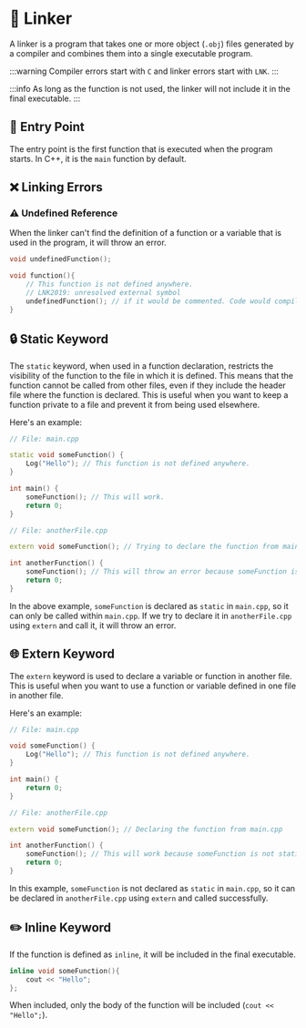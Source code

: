 # 🔗 Linker

A linker is a program that takes one or more object (`.obj`) files generated by a compiler and combines them into a single executable program. 

:::warning
Compiler errors start with `C` and linker errors start with `LNK`.
:::

:::info
As long as the function is not used, the linker will not include it in the final executable.
:::

## 🚀 Entry Point
The entry point is the first function that is executed when the program starts. In C++, it is the `main` function by default. 

## ❌ Linking Errors

### ⚠️ Undefined Reference
When the linker can't find the definition of a function or a variable that is used in the program, it will throw an error. 

```cpp
void undefinedFunction();

void function(){
    // This function is not defined anywhere. 
    // LNK2019: unresolved external symbol
    undefinedFunction(); // if it would be commented. Code would compile.
}
```

## 🔒 Static Keyword

The `static` keyword, when used in a function declaration, restricts the visibility of the function to the file in which it is defined. This means that the function cannot be called from other files, even if they include the header file where the function is declared. This is useful when you want to keep a function private to a file and prevent it from being used elsewhere.

Here's an example:

```cpp
// File: main.cpp

static void someFunction() {
    Log("Hello"); // This function is not defined anywhere.
}

int main() {
    someFunction(); // This will work.
    return 0;
}
```

```cpp
// File: anotherFile.cpp

extern void someFunction(); // Trying to declare the function from main.cpp

int anotherFunction() {
    someFunction(); // This will throw an error because someFunction is static in main.cpp and can't be accessed here.
    return 0;
}
```

In the above example, `someFunction` is declared as `static` in `main.cpp`, so it can only be called within `main.cpp`. If we try to declare it in `anotherFile.cpp` using `extern` and call it, it will throw an error.

## 🌐 Extern Keyword

The `extern` keyword is used to declare a variable or function in another file. This is useful when you want to use a function or variable defined in one file in another file.

Here's an example:

```cpp
// File: main.cpp

void someFunction() {
    Log("Hello"); // This function is not defined anywhere.
}

int main() {
    return 0;
}
```

```cpp
// File: anotherFile.cpp

extern void someFunction(); // Declaring the function from main.cpp

int anotherFunction() {
    someFunction(); // This will work because someFunction is not static in main.cpp and can be accessed here.
    return 0;
}
```

In this example, `someFunction` is not declared as `static` in `main.cpp`, so it can be declared in `anotherFile.cpp` using `extern` and called successfully.

## ✏️ Inline Keyword
If the function is defined as `inline`, it will be included in the final executable. 

```cpp
inline void someFunction(){
    cout << "Hello";
};
```
When included, only the body of the function will be included (`cout << "Hello";`).